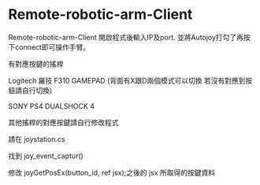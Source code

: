 # Remote-robotic-arm-Client
Remote-robotic-arm-Client
開啟程式後輸入IP及port. 並將Autojoy打勾了再按下connect即可操作手臂。

有對應按鍵的搖桿

Logitech 羅技 F310 GAMEPAD  (背面有X跟D兩個模式可以切換 若沒有對應到按鈕請自行切換)

SONY PS4 DUALSHOCK 4

其他搖桿的對應按鍵請自行修改程式

請在 joystation.cs

找到 joy_event_captur()

修改 joyGetPosEx(button_id, ref jsx);之後的  jsx 所取得的按鍵資料

